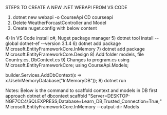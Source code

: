 STEPS TO CREATE A NEW .NET WEBAPI FROM VS CODE

1) dotnet new webapi -o CourseApi
   CD courseapi
2) Delete WeatherForcastController and Model
3) Create nuget.config with below content
<?xml version="1.0" encoding="utf-8"?>
<configuration>
  <packageSources>
    <clear />
    <add key="NuGet Public" value="https://api.nuget.org/v3/index.json" />
  </packageSources>   
</configuration>
4) In VS Code install c#, Nuget package manager
5) dotnet tool install --global dotnet-ef --version 3.1.4
6) dotnet add package Microsoft.EntityFrameworkCore.InMemory
7) dotnet add package Microsoft.EntityFrameworkCore.Design
8) Add folder models, file Country.cs, DbContext.cs
9) Changes to program.cs
using Microsoft.EntityFrameworkCore;
using CourseApi.Models;

builder.Services.AddDbContext<AppDbContext>(x => x.UseInMemoryDatabase("InMemoryDB"));
8) dotnet run

Notes:
Below is the command to scaffold context and models in DB first approach
dotnet ef dbcontext scaffold "Server=DESKTOP-NGF7CC4\SQLEXPRESS;Database=Learn_DB;Trusted_Connection=True;" Microsoft.EntityFrameworkCore.InMemory --output-dir Models
